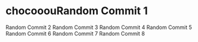 # chocooouRandom Commit 1
Random Commit 2
Random Commit 3
Random Commit 4
Random Commit 5
Random Commit 6
Random Commit 7
Random Commit 8
